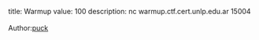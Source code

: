 title: Warmup
value: 100
description: nc warmup.ctf.cert.unlp.edu.ar 15004 <br><br>Author:<a href="https://twitter.com/jere_pr3">puck</a></strong>